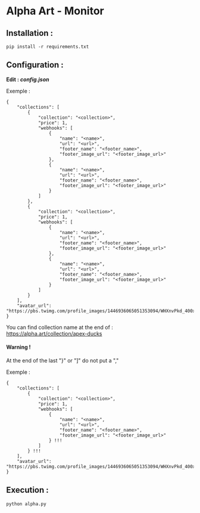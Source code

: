 # Alpha Art - Monitor

## Installation :

    pip install -r requirements.txt

## Configuration :

**Edit : _config.json_**

Exemple :

```
{
    "collections": [
        {
            "collection": "<collection>",
            "price": 1,
            "webhooks": [
                {
                    "name": "<name>",
                    "url": "<url>",
                    "footer_name": "<footer_name>",
                    "footer_image_url": "<footer_image_url>"
                },
                {
                    "name": "<name>",
                    "url": "<url>",
                    "footer_name": "<footer_name>",
                    "footer_image_url": "<footer_image_url>"
                }
            ]
        },
        {
            "collection": "<collection>",
            "price": 1,
            "webhooks": [
                {
                    "name": "<name>",
                    "url": "<url>",
                    "footer_name": "<footer_name>",
                    "footer_image_url": "<footer_image_url>"
                },
                {
                    "name": "<name>",
                    "url": "<url>",
                    "footer_name": "<footer_name>",
                    "footer_image_url": "<footer_image_url>"
                }
            ]
        }
    ],
    "avatar_url": "https://pbs.twimg.com/profile_images/1446936065051353094/WHXnvPkd_400x400.jpg"
}
```

You can find collection name at the end of : https://alpha.art/collection/apex-ducks

#### Warning !

At the end of the last "}" or "]" do not put a ","

Exemple :

```
{
    "collections": [
        {
            "collection": "<collection>",
            "price": 1,
            "webhooks": [
                {
                    "name": "<name>",
                    "url": "<url>",
                    "footer_name": "<footer_name>",
                    "footer_image_url": "<footer_image_url>"
                } !!!
            ]
        } !!!
    ],
    "avatar_url": "https://pbs.twimg.com/profile_images/1446936065051353094/WHXnvPkd_400x400.jpg"
}
```

## Execution :

    python alpha.py
